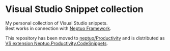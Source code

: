 # Visual Studio Snippet collection
My personal collection of Visual Studio snippets. <br />
Best works in connection with [Neptuo Framework](https://github.com/neptuo/Framework).

This repository has been moved to [neptuo/Productivity](https://github.com/neptuo/Productivity) and is distributed as [VS extension Neptuo.Productivity.CodeSnippets](https://marketplace.visualstudio.com/items?itemName=Neptuo.ProductivityCodeSnippets).
